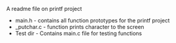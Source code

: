 A readme file on printf project
* main.h - contains all function prototypes for the printf project
* _putchar.c - function prints character to the screen
* Test dir - Contains main.c file for testing functions
